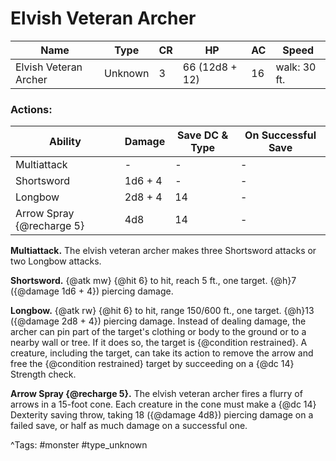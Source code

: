 # Elvish Veteran Archer

| Name | Type | CR | HP | AC | Speed |
|------|------|----|----|----|-------|
| Elvish Veteran Archer | Unknown | 3 | 66 (12d8 + 12) | 16 | walk: 30 ft. |

### Actions:

| Ability | Damage | Save DC & Type | On Successful Save |
|---------|--------|----------------|--------------------|
| Multiattack | - | - | - |
| Shortsword | 1d6 + 4 | - | - |
| Longbow | 2d8 + 4 | 14 | - |
| Arrow Spray {@recharge 5} | 4d8 | 14 | - |


**Multiattack.** The elvish veteran archer makes three Shortsword attacks or two Longbow attacks.

**Shortsword.** {@atk mw} {@hit 6} to hit, reach 5 ft., one target. {@h}7 ({@damage 1d6 + 4}) piercing damage.

**Longbow.** {@atk rw} {@hit 6} to hit, range 150/600 ft., one target. {@h}13 ({@damage 2d8 + 4}) piercing damage. Instead of dealing damage, the archer can pin part of the target's clothing or body to the ground or to a nearby wall or tree. If it does so, the target is {@condition restrained}. A creature, including the target, can take its action to remove the arrow and free the {@condition restrained} target by succeeding on a {@dc 14} Strength check.

**Arrow Spray {@recharge 5}.** The elvish veteran archer fires a flurry of arrows in a 15-foot cone. Each creature in the cone must make a {@dc 14} Dexterity saving throw, taking 18 ({@damage 4d8}) piercing damage on a failed save, or half as much damage on a successful one.

^Tags: #monster #type_unknown